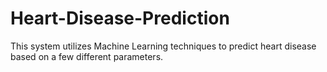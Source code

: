 # Heart-Disease-Prediction
This system utilizes Machine Learning techniques to predict heart disease based on a few different parameters.
